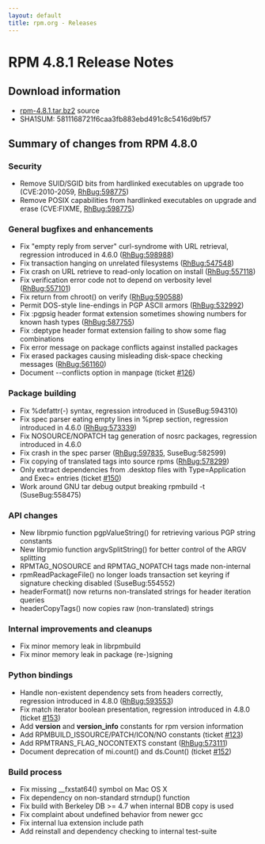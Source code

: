 ```yaml
---
layout: default
title: rpm.org - Releases
---
```


# RPM 4.8.1 Release Notes



## Download information
 * [rpm-4.8.1.tar.bz2](http://rpm.org/releases/rpm-4.8.x/rpm-4.8.1.tar.bz2) source
 * SHA1SUM: 5811168721f6caa3fb883ebd491c8c5416d9bf57

## Summary of changes from RPM 4.8.0

### Security
 * Remove SUID/SGID bits from hardlinked executables on upgrade too (CVE:2010-2059, [RhBug:598775](https://bugzilla.redhat.com/show_bug.cgi?id=598775))
 * Remove POSIX capabilities from hardlinked executables on upgrade and erase (CVE:FIXME, [RhBug:598775](https://bugzilla.redhat.com/show_bug.cgi?id=598775))

### General bugfixes and enhancements
 * Fix "empty reply from server" curl-syndrome with URL retrieval, regression introduced in 4.6.0 ([RhBug:598988](https://bugzilla.redhat.com/show_bug.cgi?id=598988))
 * Fix transaction hanging on unrelated filesystems ([RhBug:547548](https://bugzilla.redhat.com/show_bug.cgi?id=547548))
 * Fix crash on URL retrieve to read-only location on install ([RhBug:557118](https://bugzilla.redhat.com/show_bug.cgi?id=557118))
 * Fix verification error code not to depend on verbosity level ([RhBug:557101](https://bugzilla.redhat.com/show_bug.cgi?id=557101))
 * Fix return from chroot() on verify ([RhBug:590588](https://bugzilla.redhat.com/show_bug.cgi?id=590588))
 * Permit DOS-style line-endings in PGP ASCII armors ([RhBug:532992](https://bugzilla.redhat.com/show_bug.cgi?id=532992))
 * Fix :pgpsig header format extension sometimes showing numbers for known hash types ([RhBug:587755](https://bugzilla.redhat.com/show_bug.cgi?id=587755))
 * Fix :deptype header format extension failing to show some flag combinations
 * Fix error message on package conflicts against installed packages
 * Fix erased packages causing misleading disk-space checking messages ([RhBug:561160](https://bugzilla.redhat.com/show_bug.cgi?id=561160))
 * Document --conflicts option in manpage (ticket [#126](http://rpm.org/ticket/126))

### Package building
 * Fix %defattr(-) syntax, regression introduced in  (SuseBug:594310)
 * Fix spec parser eating empty lines in %prep section, regression introduced in 4.6.0 ([RhBug:573339](https://bugzilla.redhat.com/show_bug.cgi?id=573339))
 * Fix NOSOURCE/NOPATCH tag generation of nosrc packages, regression introduced in 4.6.0
 * Fix crash in the spec parser ([RhBug:597835](https://bugzilla.redhat.com/show_bug.cgi?id=597835), SuseBug:582599)
 * Fix copying of translated tags into source rpms ([RhBug:578299](https://bugzilla.redhat.com/show_bug.cgi?id=578299))
 * Only extract dependencies from .desktop files with Type=Application and Exec= entries (ticket [#150](http://rpm.org/ticket/150))
 * Work around GNU tar debug output breaking rpmbuild -t (SuseBug:558475)

### API changes
 * New librpmio function pgpValueString() for retrieving various PGP string constants
 * New librpmio function argvSplitString() for better control of the ARGV splitting
 * RPMTAG_NOSOURCE and RPMTAG_NOPATCH tags made non-internal
 * rpmReadPackageFile() no longer loads transaction set keyring if signature checking disabled (SuseBug:554552)
 * headerFormat() now returns non-translated strings for header iteration queries
 * headerCopyTags() now copies raw (non-translated) strings

### Internal improvements and cleanups
 * Fix minor memory leak in librpmbuild
 * Fix minor memory leak in package (re-)signing 

### Python bindings
 * Handle non-existent dependency sets from headers correctly, regression introduced in 4.8.0 ([RhBug:593553](https://bugzilla.redhat.com/show_bug.cgi?id=593553))
 * Fix match iterator boolean presentation, regression introduced in 4.8.0 (ticket [#153](http://rpm.org/ticket/153))
 * Add __version__ and __version_info__ constants for rpm version information
 * Add RPMBUILD_ISSOURCE/PATCH/ICON/NO constants (ticket [#123](http://rpm.org/ticket/123))
 * Add RPMTRANS_FLAG_NOCONTEXTS constant ([RhBug:573111](https://bugzilla.redhat.com/show_bug.cgi?id=573111))
 * Document deprecation of mi.count() and ds.Count() (ticket [#152](http://rpm.org/ticket/152))

### Build process
 * Fix missing __fxstat64() symbol on Mac OS X
 * Fix dependency on non-standard strndup() function
 * Fix build with Berkeley DB >= 4.7 when internal BDB copy is used
 * Fix complaint about undefined behavior from newer gcc
 * Fix internal lua extension include path
 * Add reinstall and dependency checking to internal test-suite
